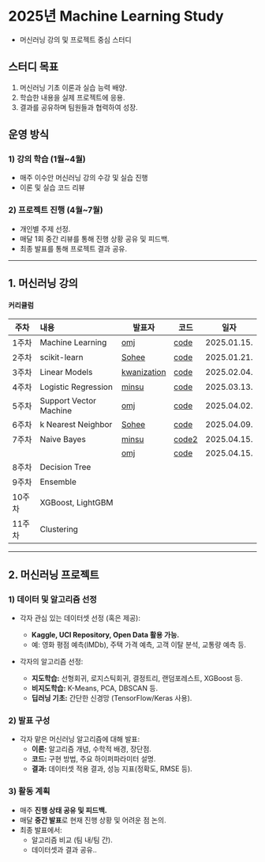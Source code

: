 # 
# **2025년 Machine Learning Study**
- 머신러닝 강의 및 프로젝트 중심 스터디

## **스터디 목표**
1. 머신러닝 기초 이론과 실습 능력 배양.
2. 학습한 내용을 실제 프로젝트에 응용.
3. 결과를 공유하며 팀원들과 협력하여 성장.

## **운영 방식**
### **1) 강의 학습 (1월~4월)**
- 매주 이수안 머신러닝 강의 수강 및 실습 진행
- 이론 및 실습 코드 리뷰

### **2) 프로젝트 진행 (4월~7월)**
- 개인별 주제 선정.
- 매달 1회 중간 리뷰를 통해 진행 상황 공유 및 피드백.
- 최종 발표를 통해 프로젝트 결과 공유.
----
## 1. 머신러닝 강의
#### **커리큘럼**
|주차|내용|발표자|코드|일자|
|---|:-----|---|---|---|
|1주차|Machine Learning|[omj](https://github.com/omj3424)|[code](https://github.com/omj3424/Machine_Learning_Study/blob/main/1_%EB%A8%B8%EC%8B%A0%EB%9F%AC%EB%8B%9D_(Machine_Learning)_.ipynb)|2025.01.15.|
|2주차|scikit-learn|[Sohee](https://github.com/SoheeKim12)|[code](https://github.com/SoheeKim12/Machine_Learning_Study/blob/main/2_%EC%82%AC%EC%9D%B4%ED%82%B7%EB%9F%B0(scikit_learn)_%EC%8B%9C%EC%9E%91_sh.ipynb)|2025.01.21.|
|3주차|Linear Models|[kwanization](https://github.com/kwanization)|[code](https://github.com/kwanization/Machine_Learning_Study/blob/main/_3_%EC%84%A0%ED%98%95_%EB%AA%A8%EB%8D%B8(Linear_Models)_ipynb%EC%9D%98_%EC%82%AC%EB%B3%B8.ipynb)|2025.02.04.|
|4주차|Logistic Regression|[minsu](https://github.com/seo-minsu)|[code](https://github.com/seo-minsu/machine_learning_study-minsu-/blob/main/4_로지스틱_회귀(Logistic_Regression)minsu.ipynb)|2025.03.13.|
|5주차|Support Vector Machine|[omj](https://github.com/omj3424)|[code](https://github.com/omj3424/Machine_Learning_Study/blob/main/5_%EC%84%9C%ED%8F%AC%ED%8A%B8_%EB%B2%A1%ED%84%B0_%EB%A8%B8%EC%8B%A0(Support_Vector_Machines).ipynb)|2025.04.02.|
|6주차|k Nearest Neighbor|[Sohee](https://github.com/SoheeKim12)|[code](https://github.com/SoheeKim12/Machine_Learning_Study/blob/main/6_%EC%B5%9C%EA%B7%BC%EC%A0%91_%EC%9D%B4%EC%9B%83_250402.ipynb)|2025.04.09.|
|7주차|Naive Bayes|[minsu](https://github.com/seo-minsu)|[code2](https://github.com/seo-minsu/machine_learning_study-minsu-/blob/main/Naive_bayes(minsu)3.ipynb)|2025.04.15.|
|||[omj](https://github.com/omj3424)|[code](https://github.com/omj3424/Machine_Learning_Study/blob/main/7_%EB%82%98%EC%9D%B4%EB%B8%8C_%EB%B2%A0%EC%9D%B4%EC%A6%88_%EB%B6%84%EB%A5%98%EA%B8%B0(Naive_Bayes_Classification).ipynb)|2025.04.15.|
|8주차|Decision Tree||||
|9주차|Ensemble||||
|10주차|XGBoost, LightGBM||||
|11주차|Clustering||||
    
----
        
## 2. 머신러닝 프로젝트

### 1) 데이터 및 알고리즘 선정
- 각자 관심 있는 데이터셋 선정 (혹은 제공):
  - **Kaggle, UCI Repository, Open Data 활용 가능.**
  - 예: 영화 평점 예측(IMDb), 주택 가격 예측, 고객 이탈 분석, 교통량 예측 등.

- 각자의 알고리즘 선정:
  - **지도학습:** 선형회귀, 로지스틱회귀, 결정트리, 랜덤포레스트, XGBoost 등.
  - **비지도학습:** K-Means, PCA, DBSCAN 등.
  - **딥러닝 기초:** 간단한 신경망 (TensorFlow/Keras 사용).

### 2) 발표 구성
- 각자 맡은 머신러닝 알고리즘에 대해 발표:
  - **이론:** 알고리즘 개념, 수학적 배경, 장단점.
  - **코드:** 구현 방법, 주요 하이퍼파라미터 설명.
  - **결과:** 데이터셋 적용 결과, 성능 지표(정확도, RMSE 등).

### 3) 활동 계획
- 매주 **진행 상태 공유 및 피드백.**
- 매달 **중간 발표**로 현재 진행 상황 및 어려운 점 논의.
- 최종 발표에서:
  - 알고리즘 비교 (팀 내/팀 간).
  - 데이터셋과 결과 공유..
